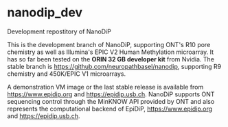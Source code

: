 # nanodip_dev
Development repostitory of NanoDiP

This is the development branch of NanoDiP, supporting ONT's R10 pore chemistry as well as Illumina's EPIC V2 Human Methylation microarray. It has so far been tested on the **ORIN 32 GB developer kit** from Nvidia. The stable branch is https://github.com/neuropathbasel/nanodip, supporting R9 chemistry and 450K/EPIC V1 microarrays.

A demonstration VM image or the last stable release is available from https://www.epidip.org and https://epidip.usb.ch. NanoDiP supports ONT sequencing control through the MinKNOW API provided by ONT and also represents the computational backend of EpiDiP, https://www.epidip.org and https://epidip.usb.ch.
